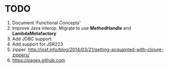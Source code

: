 # TODO

1. Document 'Functional Concepts'
1. Improve Java interop. Migrate to use **MethodHandle** and **LambdaMetafactory** 
1. Add JDBC support
1. Add support for JSR223
1. zipper: http://josf.info/blog/2014/03/21/getting-acquainted-with-clojure-zippers/
1. https://pages.github.com

